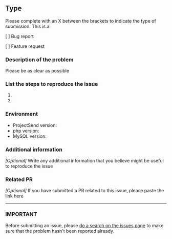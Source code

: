## Type

Please complete with an X between the brackets to indicate the type of submission.
This is a:

[ ] Bug report

[ ] Feature request


### Description of the problem

Please be as clear as possible

### List the steps to reproduce the issue

1.
2.

### Environment

* ProjectSend version:
* php version:
* MySQL version:

### Additional information

_[Optional]_ Write any additional information that you believe might be useful to reproduce the issue


### Related PR

_[Optional]_ If you have submitted a PR related to this issue, please paste the link here

___

### IMPORTANT

Before submitting an issue, please [do a search on the issues page](https://github.com/ignacionelson/ProjectSend/issues) to make sure that the problem hasn't been reported already.
